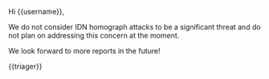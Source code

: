 Hi {{username}},

We do not consider IDN homograph attacks to be a significant threat and do not plan on addressing this concern at the moment. 

We look forward to more reports in the future!

{{triager}}